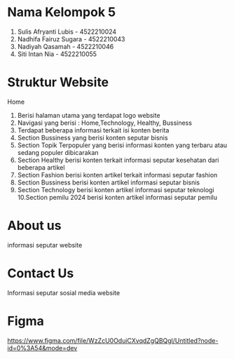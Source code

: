 # Nama Kelompok 5
1. Sulis Afryanti Lubis - 4522210024
2. Nadhifa Fairuz Sugara - 4522210043
3. Nadiyah Qasamah - 4522210046
4. Siti Intan Nia - 4522210055 
# Struktur Website
Home
1. Berisi halaman utama yang terdapat logo website
2. Navigasi yang berisi : Home,Technology, Healthy, Bussiness
3. Terdapat beberapa informasi terkait isi konten berita
4. Section Bussiness yang berisi konten seputar bisnis
5. Section Topik Terpopuler yang berisi informasi konten yang terbaru atau sedang populer dibicarakan
6. Section Healthy berisi konten terkait informasi seputar kesehatan dari beberapa artikel
7. Section Fashion berisi konten artikel terkait informasi seputar fashion
8. Section Bussiness berisi konten artikel informasi seputar bisnis
9. Section Technology berisi konten artikel informasi seputar teknologi
10.Section pemilu 2024 berisi konten artikel informasi seputar pemilu
# About us 
informasi seputar website
# Contact Us
Informasi seputar sosial media website
# Figma
https://www.figma.com/file/WzZcU0OduiCXvqdZgQBQgl/Untitled?node-id=0%3A54&mode=dev
